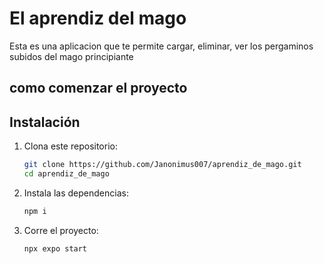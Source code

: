 
# El aprendiz del mago

Esta es una aplicacion que te permite cargar, eliminar, ver los pergaminos subidos del mago principiante

## como comenzar el proyecto
## Instalación

1. Clona este repositorio:
   ```bash
   git clone https://github.com/Janonimus007/aprendiz_de_mago.git
   cd aprendiz_de_mago


2. Instala las dependencias:
   ```bash
   npm i

2. Corre el proyecto:
   ```bash
   npx expo start

